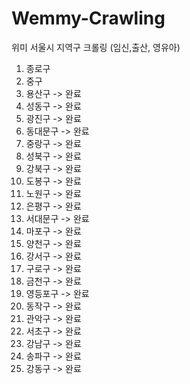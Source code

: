 # Wemmy-Crawling
위미 서울시 지역구 크롤링 (임신,출산, 영유아)

01. 종로구
02. 중구
03. 용산구 -> 완료
04. 성동구 -> 완료
05. 광진구 -> 완료
06. 동대문구 -> 완료
07. 중랑구 -> 완료
08. 성북구 -> 완료
09. 강북구 -> 완료
10. 도봉구 -> 완료
11. 노원구 -> 완료
12. 은평구 -> 완료
13. 서대문구 -> 완료
14. 마포구 -> 완료
15. 양천구 -> 완료
16. 강서구 -> 완료
17. 구로구 -> 완료
18. 금천구 -> 완료
19. 영등포구 -> 완료
20. 동작구 -> 완료
21. 관악구 -> 완료
22. 서초구 -> 완료
23. 강남구 -> 완료
24. 송파구 -> 완료
25. 강동구 -> 완료
